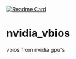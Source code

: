 [![Readme Card](https://github-readme-stats.vercel.app/api/pin/?username=cyclone-github&repo=nvidia_vbios&theme=gruvbox)](https://github.com/cyclone-github/)

# nvidia_vbios
vbios from nvidia gpu's
